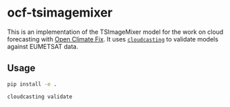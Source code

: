 # ocf-tsimagemixer

This is an implementation of the TSImageMixer model for the work on cloud forecasting with [Open Climate Fix](https://openclimatefix.org/).
It uses [`cloudcasting`](https://github.com/alan-turing-institute/cloudcasting) to validate models against EUMETSAT data.

## Usage

```bash
pip install -e .
```

```bash
cloudcasting validate
```